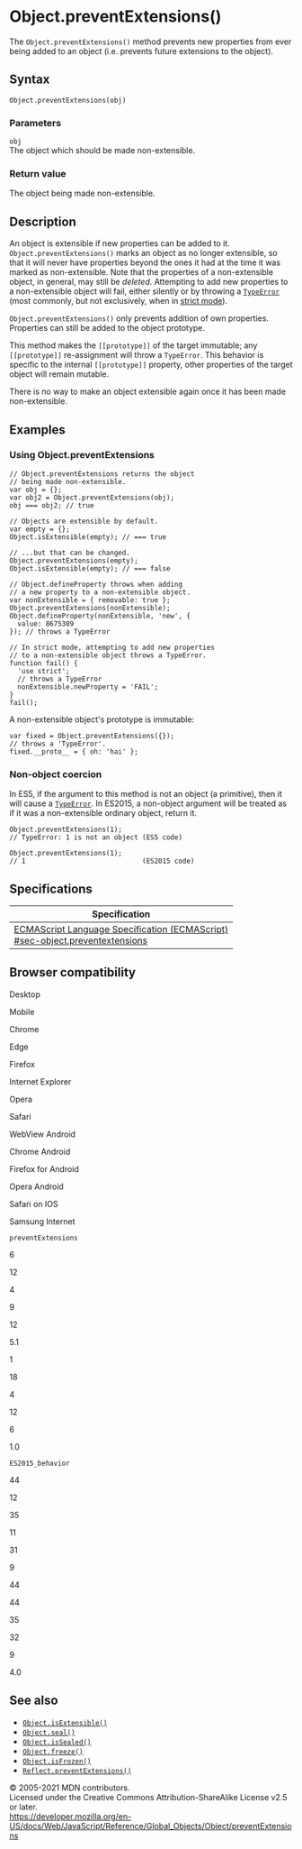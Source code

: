 # Object.preventExtensions()

The `Object.preventExtensions()` method prevents new properties from ever being added to an object (i.e. prevents future extensions to the object).

## Syntax

    Object.preventExtensions(obj)

### Parameters

`obj`  
The object which should be made non-extensible.

### Return value

The object being made non-extensible.

## Description

An object is extensible if new properties can be added to it. `Object.preventExtensions()` marks an object as no longer extensible, so that it will never have properties beyond the ones it had at the time it was marked as non-extensible. Note that the properties of a non-extensible object, in general, may still be _deleted_. Attempting to add new properties to a non-extensible object will fail, either silently or by throwing a [`TypeError`](../typeerror) (most commonly, but not exclusively, when in [strict mode](../../strict_mode)).

`Object.preventExtensions()` only prevents addition of own properties. Properties can still be added to the object prototype.

This method makes the `[[prototype]]` of the target immutable; any `[[prototype]]` re-assignment will throw a `TypeError`. This behavior is specific to the internal `[[prototype]]` property, other properties of the target object will remain mutable.

There is no way to make an object extensible again once it has been made non-extensible.

## Examples

### Using Object.preventExtensions

    // Object.preventExtensions returns the object
    // being made non-extensible.
    var obj = {};
    var obj2 = Object.preventExtensions(obj);
    obj === obj2; // true

    // Objects are extensible by default.
    var empty = {};
    Object.isExtensible(empty); // === true

    // ...but that can be changed.
    Object.preventExtensions(empty);
    Object.isExtensible(empty); // === false

    // Object.defineProperty throws when adding
    // a new property to a non-extensible object.
    var nonExtensible = { removable: true };
    Object.preventExtensions(nonExtensible);
    Object.defineProperty(nonExtensible, 'new', {
      value: 8675309
    }); // throws a TypeError

    // In strict mode, attempting to add new properties
    // to a non-extensible object throws a TypeError.
    function fail() {
      'use strict';
      // throws a TypeError
      nonExtensible.newProperty = 'FAIL';
    }
    fail();

A non-extensible object's prototype is immutable:

    var fixed = Object.preventExtensions({});
    // throws a 'TypeError'.
    fixed.__proto__ = { oh: 'hai' };

### Non-object coercion

In ES5, if the argument to this method is not an object (a primitive), then it will cause a [`TypeError`](../typeerror). In ES2015, a non-object argument will be treated as if it was a non-extensible ordinary object, return it.

    Object.preventExtensions(1);
    // TypeError: 1 is not an object (ES5 code)

    Object.preventExtensions(1);
    // 1                             (ES2015 code)

## Specifications

<table><thead><tr class="header"><th>Specification</th></tr></thead><tbody><tr class="odd"><td><a href="https://tc39.es/ecma262/#sec-object.preventextensions">ECMAScript Language Specification (ECMAScript)<br />
<span class="small">#sec-object.preventextensions</span></a></td></tr></tbody></table>

## Browser compatibility

Desktop

Mobile

Chrome

Edge

Firefox

Internet Explorer

Opera

Safari

WebView Android

Chrome Android

Firefox for Android

Opera Android

Safari on IOS

Samsung Internet

`preventExtensions`

6

12

4

9

12

5.1

1

18

4

12

6

1.0

`ES2015_behavior`

44

12

35

11

31

9

44

44

35

32

9

4.0

## See also

-   [`Object.isExtensible()`](isextensible)
-   [`Object.seal()`](seal)
-   [`Object.isSealed()`](issealed)
-   [`Object.freeze()`](freeze)
-   [`Object.isFrozen()`](isfrozen)
-   [`Reflect.preventExtensions()`](../reflect/preventextensions)

© 2005-2021 MDN contributors.  
Licensed under the Creative Commons Attribution-ShareAlike License v2.5 or later.  
<a href="https://developer.mozilla.org/en-US/docs/Web/JavaScript/Reference/Global_Objects/Object/preventExtensions" class="_attribution-link">https://developer.mozilla.org/en-US/docs/Web/JavaScript/Reference/Global_Objects/Object/preventExtensions</a>
